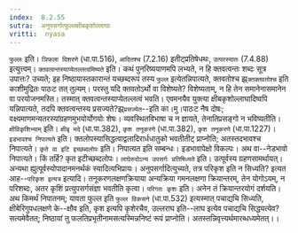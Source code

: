 ```yaml
---
index:  8.2.55
sutra:  अनुपसर्गात्फुल्लक्षीबकृशोल्लाघाः
vritti:  nyasa
---
```


`फुल्लः` इति। `ञिफला विशरणे` (धा.पा.516), `आदितश्च` (7.2.16) इतीट्प्रतिषेधथः, `उत्परस्यातः` (7.4.88) इत्युत्त्वम्।
`क्तवत्वन्तस्याप्येतल्लत्वमिष्यते` इति। कथं पुनरिष्ययाणमपि लभ्यते, न हि क्तवत्वन्तः शब्दः सूत्र उपात्तः? उच्यते; इह निष्ठायास्तकारान्तं यच्छब्दरूपं तस्य `फुल्ल` इत्येतन्निपात्यते, क्तवतोश्च झ्र्`क्तक्तवतोश्च` इति काशीमुद्रितः पाठःट तत् तुल्यम्। परस्तु यदि क्तवतोऽर्थो वा विशेष्यते? विशेष्यताम्, न हि तेन समानेनासमानेन वा परयोजनमस्ति। तस्मात् क्तवत्वन्तस्याप्येतल्लत्वं भवति। एवमनयैव युक्त्या क्षीबकृशोल्लाघादिष्वपि यन्निपात्यते, तदपि क्तवत्वन्तस्य प्रसज्यते?झ्र्`प्रसज्येत`--इति का।मु।पाठःट नैष दोषः; वक्ष्यमाणमन्यतरस्यांग्रहणमुभयोर्योगयोः शेषः। व्यवस्थितविभाषा च न ज्ञायते, तेनातिप्रसङ्गो न भविष्यतीति।
`क्षीविकृशिभ्याम्` इति। `क्षीबृ मदे` (धा.पा.382), `कृश तनूकरणे` (धा.पा.382), `कृश तनूकरणे` (धा.पा.1227)। `इडभावश्च निपात्यते` इति। क्तलोपस्यासिद्धत्वाद्वलादिरार्धधातुको भवतीतीट् प्राप्नोति; अतस्तदभावश्च निपात्यते। `कृते वा इटि इच्छब्दलोपः` इति। निपात्यत इति सम्बन्धः। इडभावापेक्षो विकल्पः। अथ वा--नेडभावो निपात्यते। किं तर्हि? कृत इटीच्छब्दलोपः।
`लाघेरुदोऽन्य उपसर्गः प्रतिषिध्यते` इति। उत्पूर्वस्य ग्रहणसामर्थायत्। अन्यथा ह्युत्पूर्वस्योपादानमनर्थकं स्यादित्यभिप्रायः।
अनुपसर्गादित्युच्यते, तत्र परिकृश इति न सिध्यति? इत्यत आह--`परिकृश इत्यत्र` इत्यादि। तनूकरणलक्षणक्रियाया अन्यक्रिया गमनलक्षणा क्रियान्तरम्, तेन योगोऽयम्, न परिशब्दः, अतर कृशिं प्रत्युपसर्गसंज्ञा भवतीति कृत्वा। `परिगतः कृशः` इति। अनेन तं क्रियान्तरयोगं दर्शयति। अथ किमर्थं निपातनम्; यावता फुल्ल इति `फुल्ल विकसने` (धा.पा.532) इत्यस्मात् पचाद्यचि सिध्यति, क्षीबेरिगुपधलक्षणे के--क्षौव इति, कृश इत्यपि कृशेरचैव, उल्लराघ इति--लाघ इत्येव पचाद्यचि सिद्ध्यत्येव? सत्यमेवैतत्; निष्ठायां तु फलतिप्रभृतीनामसत्यस्मिन्ननिष्टं रूपं प्राप्नोति। अतस्तन्निवृत्त्यर्थमारब्धध्यमेतत्।।

